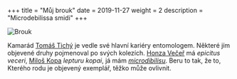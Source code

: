 +++
title = "Můj brouk"
date = 2019-11-27
weight = 2
description = "Microdebilissa smidi"
+++

<base target="_blank">

![Brouk](/images/brouk.jpg "Microdebilissa smidi")


Kamarád [Tomáš Tichý](https://homel.vsb.cz/~tic02/) je vedle své hlavní kariéry entomologem. Některé jím objevené druhy pojmenoval po svých kolezích. [Honza Večeř](https://www.mff.cuni.cz/cs/fakulta/organizacni-struktura/lide?hdl=9010) má *epicitus veceri*, [Miloš Kopa](https://www.mff.cuni.cz/cs/fakulta/organizacni-struktura/lide?hdl=3533) *lepturu kopai*, já mám [*microdibilisu*](http://titan.gbif.fr/sel_genann1.php?numero=39831). Beru to tak, že to, Kterého rodu je objevený exemplář, těžko může ovlivnit.


